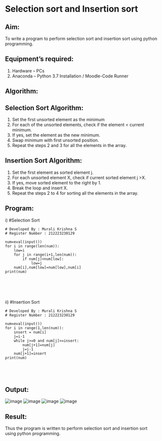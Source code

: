 # Selection sort and Insertion sort
## Aim:
To write a program to perform selection sort and insertion sort using python programming.
## Equipment’s required:
1.	Hardware – PCs
2.	Anaconda – Python 3.7 Installation / Moodle-Code Runner
## Algorithm:
## Selection Sort Algorithm:
1.	Set the first unsorted element as the minimum
2.	For each of the unsorted elements, check if the element < current minimum.
3.	If yes, set the element as the new minimum.
4.	Swap minimum with first unsorted position.
5.	Repeat the steps 2 and 3 for all the elements in the array.
## Insertion Sort Algorithm:
1.	Set the first element as sorted element j.
2.	For each unsorted element X, check if current sorted element j >X.
3.	If yes, move sorted element to the right by 1.
4.	Break the loop and insert X.
5.	Repeat the steps 2 to 4 for sorting all the elements in the array.
## Program:
i)	#Selection Sort
```
# Developed By : Murali Krishna S
# Register Number : 212223230129

num=eval(input())
for i in range(len(num)):
    low=i
    for j in range(i+1,len(num)):
        if num[j]<num[low]:
            low=j
    num[i],num[low]=num[low],num[i]
print(num)    
        





```
ii)	#Insertion Sort
```
# Developed By : Murali Krishna S
# Register Number : 212223230129

num=eval(input())
for i in range(1,len(num)):
    insert = num[i]
    j=i-1
    while j>=0 and num[j]>=insert:
        num[j+1]=num[j]
        j=j-1
    num[j+1]=insert
print(num)    





```

## Output:
![image](https://github.com/Murali-Krishna0/Sorting-Algorithms/assets/149054535/a2a822e4-9399-464d-b19f-4029b986d7b4)
![image](https://github.com/Murali-Krishna0/Sorting-Algorithms/assets/149054535/b7e733b8-5366-4a51-80e0-aae6df3b987c)
![image](https://github.com/Murali-Krishna0/Sorting-Algorithms/assets/149054535/7d70bc2e-e0c0-4dea-83aa-c3e67907bb6f)
![image](https://github.com/Murali-Krishna0/Sorting-Algorithms/assets/149054535/aafcdc23-a63b-4d8f-9983-08abaa857982)



## Result:
Thus the program is written to perform selection sort and insertion sort using python programming.
